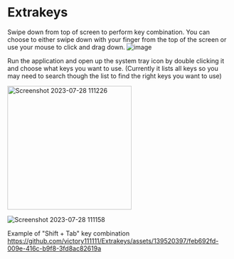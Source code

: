 # Extrakeys
Swipe down from top of screen to perform key combination. You can choose to either swipe down with your finger from the top of the screen or use your mouse to click and drag down. 
![image](https://github.com/victory111111/Extrakeys/assets/139520397/b0c1b421-cba7-4e36-a030-be9133f00fae)

Run the application and open up the system tray icon by double clicking it and choose what keys you want to use. 
(Currently it lists all keys so you may need to search though the list to find the right keys you want to use)

<img width="279" alt="Screenshot 2023-07-28 111226" src="https://github.com/victory111111/Extrakeys/assets/139520397/ad21512f-59a3-4e3b-a3b1-184808108103">

![Screenshot 2023-07-28 111158](https://github.com/victory111111/Extrakeys/assets/139520397/232a37cb-7b15-4f18-9bd3-aef6030d42a8)

Example of "Shift + Tab" key combination 
https://github.com/victory111111/Extrakeys/assets/139520397/feb692fd-009e-416c-b9f8-3fd8ac82619a

